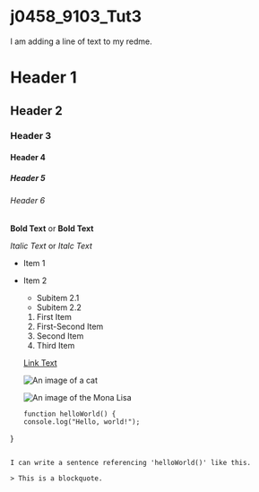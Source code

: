 # j0458_9103_Tut3

I am adding a line of text to my redme.

# Header 1 
## Header 2
### Header 3
#### Header 4 
##### Header 5 
###### Header 6

**Bold Text** or __Bold Text__

*Italic Text* or _Italc Text_

- Item 1
- Item 2
  - Subitem 2.1
  - Subitem 2.2

  1. First Item
  1. First-Second Item
  1. Second Item
  1. Third Item

  [Link Text](https://www.google.com)

  ![An image of a cat](https://placekitten.com/200/300)

  ![An image of the Mona Lisa](readmeImages/Mona_Lisa_by_Leonardo_da_Vinci_500_x_700.jpg)

  ```
  function helloWorld() {
  console.log("Hello, world!");
}
```  

I can write a sentence referencing 'helloWorld()' like this.

> This is a blockquote.
